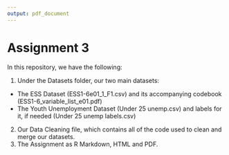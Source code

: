 ```yaml
---
output: pdf_document
---
```

# Assignment 3  

In this repository, we have the following:

1. Under the Datasets folder, our two main datasets:
  * The ESS Dataset (ESS1-6e01_1_F1.csv) and its accompanying codebook (ESS1-6_variable_list_e01.pdf)
  * The Youth Unemployment Dataset (Under 25 unemp.csv) and labels for it, if needed (Under 25 unemp labels.csv)
2. Our Data Cleaning file, which contains all of the code used to clean and merge our datasets.
3. The Assignment as R Markdown, HTML and PDF. 